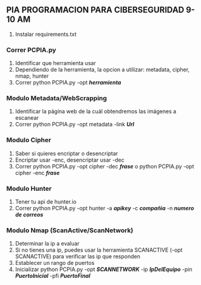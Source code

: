 ## PIA PROGRAMACION PARA CIBERSEGURIDAD 9-10 AM

1. Instalar requirements.txt

### Correr PCPIA.py

1. Identificar que herramienta usar
2. Dependiendo de la herramienta, la opcion a utilizar: metadata, cipher, nmap, hunter
3. Correr python PCPIA.py -opt ___herramienta___

### Modulo Metadata/WebScrapping 

1. Identificar la página web de la cuál obtendremos las imágenes a escanear
2. Correr python PCPIA.py -opt metadata -link ___Url___

### Modulo Cipher

1. Saber si quieres encriptar o desencriptar
2. Encriptar usar -enc, desencriptar usar -dec
3. Correr python PCPIA.py -opt cipher -dec ___frase___ o python PCPIA.py -opt cipher -enc ___frase___

### Modulo Hunter

1. Tener tu api de hunter.io
2. Correr python PCPIA.py -opt hunter -a ___apikey___ -c ___compañia___ -n ___numero de correos___

### Modulo Nmap (ScanActive/ScanNetwork)

1. Determinar la ip a evaluar
2. Si no tienes una ip, puedes usar la herramienta SCANACTIVE (-opt SCANACTIVE) para verificar las ip que responden
3. Establecer un rango de puertos
4. Inicializar python PCPIA.py -opt ___SCANNETWORK___ -ip ___IpDelEquipo___ -pin ___PuertoInicial___ -pfi ___PuertoFinal___
